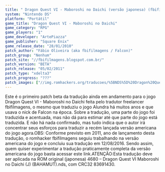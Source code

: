 ```yaml
---
title: " Dragon Quest VI - Maboroshi no Daichi (versão japonesa) (fbifilmagens)"
system: "Nintendo DS"
platform: "Portátil"
game_title: "Dragon Quest VI - Maboroshi no Daichi"
game_category: "RPG"
game_players: "1"
game_developer: "ArtePiazza"
game_publisher: "Square Enix"
game_release_date: "28/01/2010"
patch_author: "Fábio Oliveira (aka fbifilmagens / Falcon)"
patch_group: "Nenhum"
patch_site: "//fbifilmagens.blogspot.com.br/"
patch_version: "BETA"
patch_release: "05/02/2011"
patch_type: "xdelta3"
patch_progress: "???"
patch_images: ["//img.romhackers.org/traducoes/%5BNDS%5D%20Dragon%20Quest%20VI%20-%20fbifilmagens%20-%201.png","//img.romhackers.org/traducoes/%5BNDS%5D%20Dragon%20Quest%20VI%20-%20fbifilmagens%20-%202.jpg","//img.romhackers.org/traducoes/%5BNDS%5D%20Dragon%20Quest%20VI%20-%20fbifilmagens%20-%203.jpg"]
---
```

Este é o primeiro patch beta da tradução ainda em andamento para o jogo Dragon Quest VI - Maboroshi no Daichi feita pelo tradutor freelancer fbifilmagens, o mesmo que traduziu o jogo Alundra há muitos anos e que usava o nick de Falcon na época. Sobre a tradução, uma parte do jogo foi traduzida e acentuada, mas não dá para estimar até que parte do jogo está traduzida. E não há nada confirmado, mas tudo indica que o autor irá concentrar seus esforços para traduzir a recém lançada versão americana do jogo agora.OBS: Conforme previsto em 2011, ano de lançamento desta tradução, o romhacker fbifilmagens seguiu trabalhando na versão americana do jogo e concluiu sua tradução em 12/08/2016. Sendo assim, quem quiser experimentar a tradução praticamente completa da versão americana do jogo basta acessar este link.ATENÇÃO:Esta tradução deve ser aplicada na ROM original (japonesa) 4680 – Dragon Quest VI Maboroshi no Daichi (J) (BAHAMUT).nds, com CRC32 83691430.